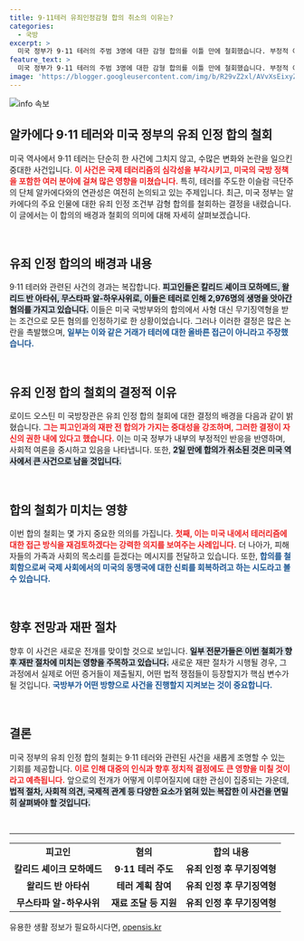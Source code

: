 ```yaml
---
title: 9·11테러 유죄인정감형 합의 취소의 이유는?
categories:
  - 국방
excerpt: >
  미국 정부가 9·11 테러의 주범 3명에 대한 감형 합의를 이틀 만에 철회했습니다. 부정적 여론을 고려한 결정으로, 이들 피고인은 사형 대신 무기징역형을 받을 위기에 처했습니다.
feature_text: >
  미국 정부가 9·11 테러의 주범 3명에 대한 감형 합의를 이틀 만에 철회했습니다. 부정적 여론을 고려한 결정으로, 이들 피고인은 사형 대신 무기징역형을 받을 위기에 처했습니다.
image: 'https://blogger.googleusercontent.com/img/b/R29vZ2xl/AVvXsEixyZcFfHzMRdzZMjFBmAUKJYCLCGyLL1o632UiGVXcaFdKo_bkvkuCioo0uUKlGfBVcT3P84aROyZIXSBEx3Aw5nCQ3pTgDom1WDC4m8eifvWiAmWEEVb4x6G_l8C0QH225ldMjyaFvpxGEBGNO37VmDTDMHGhJPq73UglMfDca1-0aw/s1600/blogspot.png'
---
```


<p><img src="https://blogger.googleusercontent.com/img/b/R29vZ2xl/AVvXsEixyZcFfHzMRdzZMjFBmAUKJYCLCGyLL1o632UiGVXcaFdKo_bkvkuCioo0uUKlGfBVcT3P84aROyZIXSBEx3Aw5nCQ3pTgDom1WDC4m8eifvWiAmWEEVb4x6G_l8C0QH225ldMjyaFvpxGEBGNO37VmDTDMHGhJPq73UglMfDca1-0aw/s1600/blogspot.png" alt="info 속보" /></p>

<h2 data-ke-size="size26">알카에다 9·11 테러와 미국 정부의 유죄 인정 합의 철회</h2>

<p data-ke-size="size16">미국 역사에서 9·11 테러는 단순히 한 사건에 그치지 않고, 수많은 변화와 논란을 일으킨 중대한 사건입니다. <b><span style="color: #ee2323;">이 사건은 국제 테러리즘의 심각성을 부각시키고, 미국의 국방 정책을 포함한 여러 분야에 걸쳐 많은 영향을 미쳤습니다.</span></b> 특히, 테러를 주도한 이슬람 극단주의 단체 알카에다와의 연관성은 여전히 논의되고 있는 주제입니다. 최근, 미국 정부는 알카에다의 주요 인물에 대한 유죄 인정 조건부 감형 합의를 철회하는 결정을 내렸습니다. 이 글에서는 이 합의의 배경과 철회의 의미에 대해 자세히 살펴보겠습니다.</p>

<p data-ke-size="size16">&nbsp;</p>

<h2 data-ke-size="size26">유죄 인정 합의의 배경과 내용</h2>

<p data-ke-size="size16">9·11 테러와 관련된 사건의 경과는 복잡합니다. <b><span style="background-color: #21538527;">피고인들은 칼리드 셰이크 모하메드, 왈리드 반 아타쉬, 무스타파 알-하우사위로, 이들은 테러로 인해 2,976명의 생명을 앗아간 혐의를 가지고 있습니다.</span></b> 이들은 미국 국방부와의 합의에서 사형 대신 무기징역형을 받는 조건으로 모든 혐의를 인정하기로 한 상황이었습니다. 그러나 이러한 결정은 많은 논란을 촉발했으며, <b><span style="color: #1a5490;">일부는 이와 같은 거래가 테러에 대한 올바른 접근이 아니라고 주장했습니다.</span></b> </p>

<p data-ke-size="size16">&nbsp;</p>

<h2 data-ke-size="size26">유죄 인정 합의 철회의 결정적 이유</h2>

<p data-ke-size="size16">로이드 오스틴 미 국방장관은 유죄 인정 합의 철회에 대한 결정의 배경을 다음과 같이 밝혔습니다. <b><span style="color: #ee2323;">그는 피고인과의 재판 전 합의가 가지는 중대성을 강조하며, 그러한 결정이 자신의 권한 내에 있다고 했습니다.</span></b> 이는 미국 정부가 내부의 부정적인 반응을 반영하며, 사회적 여론을 중시하고 있음을 나타냅니다. 또한, <b><span style="background-color: #21538527;">2일 만에 합의가 취소된 것은 미국 역사에서 큰 사건으로 남을 것입니다.</span></b> </p>

<p data-ke-size="size16">&nbsp;</p>

<h2 data-ke-size="size26">합의 철회가 미치는 영향</h2>

<p data-ke-size="size16">이번 합의 철회는 몇 가지 중요한 의의를 가집니다. <b><span style="color: #ee2323;">첫째, 이는 미국 내에서 테러리즘에 대한 접근 방식을 재검토하겠다는 강력한 의지를 보여주는 사례입니다.</span></b> 더 나아가, 피해자들의 가족과 사회의 목소리를 듣겠다는 메시지를 전달하고 있습니다. 또한, <b><span style="color: #1a5490;">합의를 철회함으로써 국제 사회에서의 미국의 동맹국에 대한 신뢰를 회복하려고 하는 시도라고 볼 수 있습니다.</span></b> </p>

<p data-ke-size="size16">&nbsp;</p>

<h2 data-ke-size="size26">향후 전망과 재판 절차</h2>

<p data-ke-size="size16">향후 이 사건은 새로운 전개를 맞이할 것으로 보입니다. <b><span style="background-color: #21538527;">일부 전문가들은 이번 철회가 향후 재판 절차에 미치는 영향을 주목하고 있습니다.</span></b> 새로운 재판 절차가 시행될 경우, 그 과정에서 실제로 어떤 증거들이 제출될지, 어떤 법적 쟁점들이 등장할지가 핵심 변수가 될 것입니다. <b><span style="color: #1a5490;">국방부가 어떤 방향으로 사건을 진행할지 지켜보는 것이 중요합니다.</span></b> </p>

<p data-ke-size="size16">&nbsp;</p>

<h2 data-ke-size="size26">결론</h2>

<p data-ke-size="size16">미국 정부의 유죄 인정 합의 철회는 9·11 테러와 관련된 사건을 새롭게 조명할 수 있는 기회를 제공합니다. <b><span style="color: #ee2323;">이로 인해 대중의 인식과 향후 정치적 결정에도 큰 영향을 미칠 것이라고 예측됩니다.</span></b> 앞으로의 전개가 어떻게 이루어질지에 대한 관심이 집중되는 가운데, <b><span style="background-color: #21538527;">법적 절차, 사회적 의견, 국제적 관계 등 다양한 요소가 얽혀 있는 복잡한 이 사건을 면밀히 살펴봐야 할 것입니다.</span></b> </p>

<p data-ke-size="size16">&nbsp;</p>

<hr />

<table style="width: 100%;">
<tbody>
<tr>
<td style="text-align: center; height: 17px;"><b>피고인</b></td>
<td style="text-align: center; height: 17px;"><b>혐의</b></td>
<td style="text-align: center; height: 17px;"><b>합의 내용</b></td>
</tr>
<tr>
<td style="text-align: center; height: 17px;"><b>칼리드 셰이크 모하메드</b></td>
<td style="text-align: center; height: 17px;"><b>9·11 테러 주도</b></td>
<td style="text-align: center; height: 17px;"><b>유죄 인정 후 무기징역형</b></td>
</tr>
<tr>
<td style="text-align: center; height: 17px;"><b>왈리드 반 아타쉬</b></td>
<td style="text-align: center; height: 17px;"><b>테러 계획 참여</b></td>
<td style="text-align: center; height: 17px;"><b>유죄 인정 후 무기징역형</b></td>
</tr>
<tr>
<td style="text-align: center; height: 17px;"><b>무스타파 알-하우사위</b></td>
<td style="text-align: center; height: 17px;"><b>재료 조달 등 지원</b></td>
<td style="text-align: center; height: 17px;"><b>유죄 인정 후 무기징역형</b></td>
</tr>
</tbody>
</table>
유용한 생활 정보가 필요하시다면, <a href="https://opensis.kr" rel="dofollow">opensis.kr</a>


